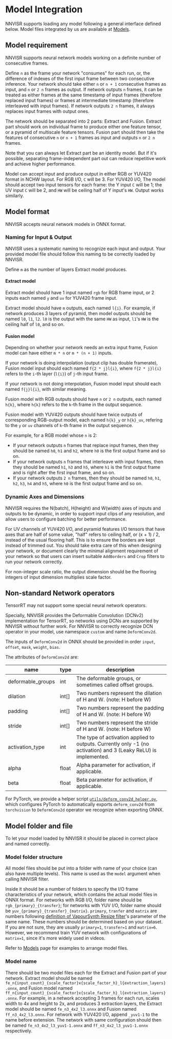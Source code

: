 # Model Integration

NNVISR supports loading any model following a general interface defined below.
Model files integrated by us are available at
[Models](https://github.com/tongyuantongyu/vs-NNVISR/blob/main/docs/models.md).

## Model requirement

NNVISR supports neural network models working on a definite number of
consecutive frames.

Define `n` as the frame your network "consumes" for each run, or,
the difference of indexes of the first input frame between two consecutive inference.
Your network should take either `n` or `n + 1`
consecutive frames as input, and `n` or `2 n` frames as output.
If network outputs `n` frames, it can be treated as either frames
at the same timestamp of input frames (therefore replaced input frames)
or frames at intermediate timestamp (therefore interleaved with input frames).
If network outputs `2 n` frames, it always replaces input frames with output ones.

The network should be separated into 2 parts: Extract and Fusion.
Extract part should work on individual frame to produce either one
feature tensor, or a pyramid of multiscale feature tensors.
Fusion part should then take the features of consecutive `n` or `n + 1` frames
as input and outputs `n` or `2 n` frames.

Note that you can always let Extract part be an identity model. But if it's
possible, separating frame-independent part out can reduce repetitive work
and achieve higher performance.

Model can accept input and produce output in either RGB or YUV420 format
in NCHW layout.
For RGB I/O, `C` will be 3. For YUV420 I/O, The model should accept
two input tensors for each frame: the Y input `C` will be 1; the UV input
`C` will be 2, and `HW` will be ceiling half of Y input's `HW`. Output works similarly.

## Model format

NNVISR accepts neural network models in ONNX format.

### Naming for Input & Output

NNVISR uses a systematic naming to recognize each input and output.
Your provided model file should follow this naming to be correctly
loaded by NNVISR.

Define `m` as the number of layers Extract model produces.

#### Extract model

Extract model should have 1 input named `rgb` for RGB frame input,
or 2 inputs each named `y` and `uv` for YUV420 frame input.

Extract model should have `m` outputs, each named `l{i}`. For example,
if network produces 3 layers of pyramid, then model outputs should be
named `l0`, `l1`, `l2`. `l0` is the output with the same `HW` as input,
`l1`'s `HW` is the ceiling half of `l0`, and so on.

#### Fusion model

Depending on whether your network needs an extra input frame, Fusion model
can have either `m * n` or `m * (n + 1)` inputs. 

If your network is doing interpolation (output clip has double framerate),
Fusion model input should each named `f{2 * j}l{i}`, where `f{2 * j}l{i}`
refers to the `i`-th layer (`l{i}`) of `j`-th input frame.

If your network is not doing interpolation,
Fusion model input should each named `f{j}l{i}`, with similar meaning.

Fusion model with RGB outputs should have `n` or `2 n` outputs,
each named `h{k}`, where `h{k}` refers to the
`k`-th frame in the output sequence.

Fusion model with YUV420 outputs should have twice outputs of 
corresponding RGB-output model, each named `h{k}_y` or `h{k}_uv`, refering
to the `y` or `uv` channels of `k`-th frame in the output sequence.

For example, for a RGB model whose `n` is 2:
- If your network outputs `n` frames that
replace input frames, then they should be named `h0`, `h1` and `h2`,
where `h0` is the first output frame and so on.
- If your network outputs `n` frames that interleave with input frames,
then they should be named `h1`, `h3` and `h5`, where `h1` is the first
output frame and is right after the first input frame, and so on.
- If your network outputs `2 n` frames, then they should be named
`h0`, `h1`, `h2`, `h3`, `h4` and `h5`, where `h0` is the first output frame
and so on.

### Dynamic Axes and Dimensions

NNVISR requires the N(batch), H(height) and W(width) axes of inputs and outputs
to be dynamic, in order to support input clips of any resolution,
and allow users to configure batching for better performance.

For UV channels of YUV420 I/O, and pyramid features I/O tensors that have axes
that are half of some value, "half" refers to ceiling half, or (x + 1) / 2,
instead of the usual flooring half.
This is to ensure the borders are kept instead of trimmed out.
You should take extra care of this when designing your network,
or document clearly the minimal alignment requirement of your network
so that users can insert suitable `AddBorders` and `Crop` filters
to run your network correctly.

For non-integer scale ratio, the output dimension should be the flooring
integers of input dimension multiplies scale factor.

## Non-standard Network operators

TensorRT may not support some special neural network operators.

Specially, NNVISR provides the Deformable Convolution (DCNv2) implementation
for TensorRT, so networks using DCNs are supported by NNVISR without further
work. For NNVISR to correctly recognize DCN operator in your model, use
namespace `custom` and name `DeformConv2d`.

The inputs of `DeformConv2d` in ONNX should be provided in order
`input`, `offset`, `mask`, `weight`, `bias`.

The attributes of `DeformConv2d` are:

| name              | type  | description                                                                                                     |
|-------------------|-------|-----------------------------------------------------------------------------------------------------------------|
| deformable_groups | int   | The deformable groups, or sometimes called offset groups.                                                       |
| dilation          | int[] | Two numbers represent the dilation of H and W. (note: H before W)                                               |
| padding           | int[] | Two numbers represent the padding of H and W. (note: H before W)                                                |
| stride            | int[] | Two numbers represent the stride of H and W. (note: H before W)                                                 |
| activation_type   | int   | The type of activation applied to outputs. Currently only -1 (no activation) and 3 (Leaky ReLU) is implemented. |
| alpha             | float | Alpha parameter for activation, if applicable.                                                                  |
| beta              | float | Beta parameter for activation, if applicable.                                                                   |

For PyTorch, we provide a helper script
[`utils/deform_conv2d_helper.py`](https://github.com/tongyuantongyu/vs-NNVISR/blob/main/utils/deform_conv2d_helper.py),
which configures PyTorch to automatically exports `deform_conv2d` from
`torchvision` to `DeformConv2d` operator we recognize when exporting ONNX.

## Model folder and file

To let your model loaded by NNVISR it should be placed in correct place and
named correctly.

### Model folder structure

All model files should be put into a folder with name of your choice (can also have multiple levels).
This name is used as the `model` argument when calling NNVISR filter.

Inside it should be a number of folders to specify the I/O frame
characteristics of your network, which contains the actual model files in ONNX
format. For networks with RGB I/O, folder name
should be `rgb_{primary}_{transfer}`;
for networks with YUV I/O, folder name should be
`yuv_{primary}_{transfer}_{matrix}`.
`primary`, `tranfer` and `matrix` are numbers following
[definition of VapourSynth Resize filter](http://vapoursynth.com/doc/functions/video/resize.html)'s
parameter of the same name.
These numbers should be determined based on your dataset.
If you are not sure, they are usually `primary=1`, `transfer=1` and `matrix=6`.
However, we recommend train YUV network with configurations of `matrix=1`,
since it's more widely used in videos.

Refer to [Models](https://github.com/tongyuantongyu/vs-NNVISR/blob/main/docs/models.md) page
for examples to arrange model files.

### Model name

There should be two model files each for the Extract and Fusion part of your
network. Extract model should be named
`fe_n{input_count}_{scale_factor}x{scale_factor_h}_l{extraction_layers}.onnx`,
and Fusion model named
`ff_n{input_count}_{scale_factor}x{scale_factor_h}_l{extraction_layers}.onnx`.
For example, in a network accepting 3 frames for each run, scales width to 4x
and height to 2x, and produces 3 extraction layers, the Extract model should
be named `fe_n3_4x2_l3.onnx` and Fusion named `ff_n3_4x2_l3.onnx`.
For network with YUV420 I/O, append `_yuv1-1` to the name before extension.
The network with same configuration should then be named
`fe_n3_4x2_l3_yuv1-1.onnx` and `ff_n3_4x2_l3_yuv1-1.onnx` respectively.
